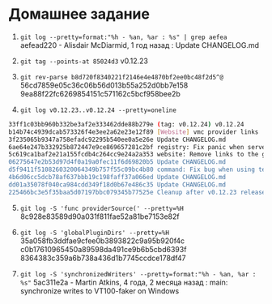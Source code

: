 # Домашнее задание
1. ```git log --pretty=format:"%h - %an, %ar : %s" | grep aefea```
aefead220 - Alisdair McDiarmid, 1 год назад : Update CHANGELOG.md
2. ```git tag --points-at 85024d3``` v0.12.23
3. ```git rev-parse b8d720f8340221f2146e4e4870bf2ee0bc48f2d5^@```
56cd7859e05c36c06b56d013b55a252d0bb7e158
9ea88f22fc6269854151c571162c5bcf958bee2b

4. ````git log v0.12.23..v0.12.24 --pretty=oneline````

```  bash
33ff1c03bb960b332be3af2e333462dde88b279e (tag: v0.12.24) v0.12.24
b14b74c4939dcab573326f4e3ee2a62e23e12f89 [Website] vmc provider links
3f235065b9347a758efadc92295b540ee0a5e26e Update CHANGELOG.md
6ae64e247b332925b872447e9ce869657281c2bf registry: Fix panic when server is unreachable
5c619ca1baf2e21a155fcdb4c264cc9e24a2a353 website: Remove links to the getting started guide's old location
06275647e2b53d97d4f0a19a0fec11f6d69820b5 Update CHANGELOG.md
d5f9411f5108260320064349b757f55c09bc4b80 command: Fix bug when using terraform login on Windows
4b6d06cc5dcb78af637bbb19c198faff37a066ed Update CHANGELOG.md
dd01a35078f040ca984cdd349f18d0b67e486c35 Update CHANGELOG.md
225466bc3e5f35baa5d07197bbc079345b77525e Cleanup after v0.12.23 release
```

5. ```git log -S 'func providerSource(' --pretty=%H```
8c928e83589d90a031f811fae52a81be7153e82f
6. ```git log -S 'globalPluginDirs' --pretty=%H```
35a058fb3ddfae9cfee0b3893822c9a95b920f4c
c0b17610965450a89598da491ce9b6b5cbd6393f
8364383c359a6b738a436d1b7745ccdce178df47
   
7. ```git log -S 'synchronizedWriters' --pretty=format:"%h - %an, %ar : %s"```
5ac311e2a - Martin Atkins, 4 года, 2 месяца назад : main: synchronize writes to VT100-faker on Windows

